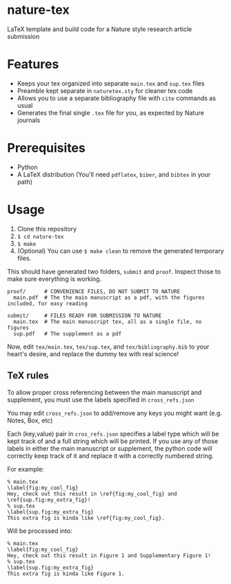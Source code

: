 # nature-tex
LaTeX template and build code for a Nature style research article submission

# Features
* Keeps your tex organized into separate `main.tex` and `sup.tex` files
* Preamble kept separate in `naturetex.sty` for cleaner tex code
* Allows you to use a separate bibliography file with `cite` commands as usual
* Generates the final single `.tex` file for you, as expected by Nature journals

# Prerequisites
* Python
* A LaTeX distribution (You'll need `pdflatex`, `biber`, and `bibtex` in your path)

# Usage
1. Clone this repository
2. `$ cd nature-tex`
3. `$ make`
4. (Optional) You can use `$ make clean` to remove the generated temporary files.

This should have generated two folders, `submit` and `proof`. Inspect those to make sure everything is working.

```
proof/      # CONVENIENCE FILES, DO NOT SUBMIT TO NATURE
  main.pdf  # The the main manuscript as a pdf, with the figures included, for easy reading
  
submit/     # FILES READY FOR SUBMISSION TO NATURE
  main.tex  # The main manuscript tex, all as a single file, no figures
  sup.pdf   # The supplement as a pdf
```

Now, edit `tex/main.tex`, `tex/sup.tex`, and `tex/bibliography.bib` to your heart's desire, and replace the dummy tex with real science!
## TeX rules
To allow proper cross referencing between the main manuscript and supplement, you must use the labels specified in `cross_refs.json`

You may edit `cross_refs.json` to add/remove any keys you might want (e.g. Notes, Box, etc)

Each (key,value) pair in `cros_refs.json` specifies a label type which will be kept track of and a full string which will be printed. If you use any of those labels in either the main manuscript or supplement, the python code will correctly keep track of it and replace it with a correctly numbered string.

For example:
```
% main.tex
\label{fig:my_cool_fig}
Hey, check out this result in \ref{fig:my_cool_fig} and \ref{sup.fig:my_extra_fig}!
% sup.tex
\label{sup.fig:my_extra_fig}
This extra fig is kinda like \ref{fig:my_cool_fig}.
```
Will be processed into:
```
% main.tex
\label{fig:my_cool_fig}
Hey, check out this result in Figure 1 and Supplementary Figure 1!
% sup.tex
\label{sup.fig:my_extra_fig}
This extra fig is kinda like Figure 1.
```
